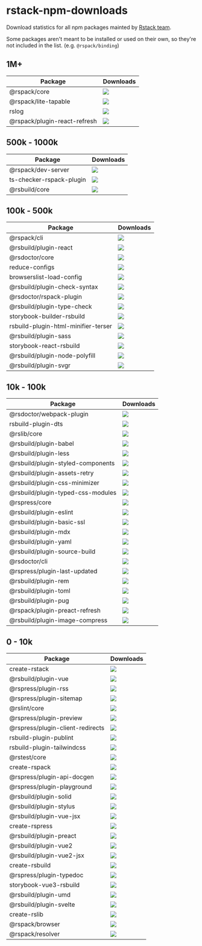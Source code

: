 # rstack-npm-downloads

Download statistics for all npm packages mainted by [Rstack team](https://rspack.rs/misc/team/core-team).

Some packages aren't meant to be installed or used on their own, so they're not included in the list. (e.g. `@rspack/binding`)

## 1M+

| Package                      | Downloads                                                           |
| ---------------------------- | ------------------------------------------------------------------- |
| @rspack/core                 | ![](https://img.shields.io/npm/dw/@rspack/core.svg)                 |
| @rspack/lite-tapable         | ![](https://img.shields.io/npm/dw/@rspack/lite-tapable.svg)         |
| rslog                        | ![](https://img.shields.io/npm/dw/rslog.svg)                        |
| @rspack/plugin-react-refresh | ![](https://img.shields.io/npm/dw/@rspack/plugin-react-refresh.svg) |

## 500k - 1000k

| Package                  | Downloads                                                       |
| ------------------------ | --------------------------------------------------------------- |
| @rspack/dev-server       | ![](https://img.shields.io/npm/dw/@rspack/dev-server.svg)       |
| ts-checker-rspack-plugin | ![](https://img.shields.io/npm/dw/ts-checker-rspack-plugin.svg) |
| @rsbuild/core            | ![](https://img.shields.io/npm/dw/@rsbuild/core.svg)            |

## 100k - 500k

| Package                             | Downloads                                                                  |
| ----------------------------------- | -------------------------------------------------------------------------- |
| @rspack/cli                         | ![](https://img.shields.io/npm/dw/@rspack/cli.svg)                         |
| @rsbuild/plugin-react               | ![](https://img.shields.io/npm/dw/@rsbuild/plugin-react.svg)               |
| @rsdoctor/core                      | ![](https://img.shields.io/npm/dw/@rsdoctor/core.svg)                      |
| reduce-configs                      | ![](https://img.shields.io/npm/dw/reduce-configs.svg)                      |
| browserslist-load-config            | ![](https://img.shields.io/npm/dw/browserslist-load-config.svg)            |
| @rsbuild/plugin-check-syntax        | ![](https://img.shields.io/npm/dw/@rsbuild/plugin-check-syntax.svg)        |
| @rsdoctor/rspack-plugin             | ![](https://img.shields.io/npm/dw/@rsdoctor/rspack-plugin.svg)             |
| @rsbuild/plugin-type-check          | ![](https://img.shields.io/npm/dw/@rsbuild/plugin-type-check.svg)          |
| storybook-builder-rsbuild           | ![](https://img.shields.io/npm/dw/storybook-builder-rsbuild.svg)           |
| rsbuild-plugin-html-minifier-terser | ![](https://img.shields.io/npm/dw/rsbuild-plugin-html-minifier-terser.svg) |
| @rsbuild/plugin-sass                | ![](https://img.shields.io/npm/dw/@rsbuild/plugin-sass.svg)                |
| storybook-react-rsbuild             | ![](https://img.shields.io/npm/dw/storybook-react-rsbuild.svg)             |
| @rsbuild/plugin-node-polyfill       | ![](https://img.shields.io/npm/dw/@rsbuild/plugin-node-polyfill.svg)       |
| @rsbuild/plugin-svgr                | ![](https://img.shields.io/npm/dw/@rsbuild/plugin-svgr.svg)                |

## 10k - 100k

| Package                           | Downloads                                                                |
| --------------------------------- | ------------------------------------------------------------------------ |
| @rsdoctor/webpack-plugin          | ![](https://img.shields.io/npm/dw/@rsdoctor/webpack-plugin.svg)          |
| rsbuild-plugin-dts                | ![](https://img.shields.io/npm/dw/rsbuild-plugin-dts.svg)                |
| @rslib/core                       | ![](https://img.shields.io/npm/dw/@rslib/core.svg)                       |
| @rsbuild/plugin-babel             | ![](https://img.shields.io/npm/dw/@rsbuild/plugin-babel.svg)             |
| @rsbuild/plugin-less              | ![](https://img.shields.io/npm/dw/@rsbuild/plugin-less.svg)              |
| @rsbuild/plugin-styled-components | ![](https://img.shields.io/npm/dw/@rsbuild/plugin-styled-components.svg) |
| @rsbuild/plugin-assets-retry      | ![](https://img.shields.io/npm/dw/@rsbuild/plugin-assets-retry.svg)      |
| @rsbuild/plugin-css-minimizer     | ![](https://img.shields.io/npm/dw/@rsbuild/plugin-css-minimizer.svg)     |
| @rsbuild/plugin-typed-css-modules | ![](https://img.shields.io/npm/dw/@rsbuild/plugin-typed-css-modules.svg) |
| @rspress/core                     | ![](https://img.shields.io/npm/dw/@rspress/core.svg)                     |
| @rsbuild/plugin-eslint            | ![](https://img.shields.io/npm/dw/@rsbuild/plugin-eslint.svg)            |
| @rsbuild/plugin-basic-ssl         | ![](https://img.shields.io/npm/dw/@rsbuild/plugin-basic-ssl.svg)         |
| @rsbuild/plugin-mdx               | ![](https://img.shields.io/npm/dw/@rsbuild/plugin-mdx.svg)               |
| @rsbuild/plugin-yaml              | ![](https://img.shields.io/npm/dw/@rsbuild/plugin-yaml.svg)              |
| @rsbuild/plugin-source-build      | ![](https://img.shields.io/npm/dw/@rsbuild/plugin-source-build.svg)      |
| @rsdoctor/cli                     | ![](https://img.shields.io/npm/dw/@rsdoctor/cli.svg)                     |
| @rspress/plugin-last-updated      | ![](https://img.shields.io/npm/dw/@rspress/plugin-last-updated.svg)      |
| @rsbuild/plugin-rem               | ![](https://img.shields.io/npm/dw/@rsbuild/plugin-rem.svg)               |
| @rsbuild/plugin-toml              | ![](https://img.shields.io/npm/dw/@rsbuild/plugin-toml.svg)              |
| @rsbuild/plugin-pug               | ![](https://img.shields.io/npm/dw/@rsbuild/plugin-pug.svg)               |
| @rspack/plugin-preact-refresh     | ![](https://img.shields.io/npm/dw/@rspack/plugin-preact-refresh.svg)     |
| @rsbuild/plugin-image-compress    | ![](https://img.shields.io/npm/dw/@rsbuild/plugin-image-compress.svg)    |

## 0 - 10k

| Package                          | Downloads                                                               |
| -------------------------------- | ----------------------------------------------------------------------- |
| create-rstack                    | ![](https://img.shields.io/npm/dw/create-rstack.svg)                    |
| @rsbuild/plugin-vue              | ![](https://img.shields.io/npm/dw/@rsbuild/plugin-vue.svg)              |
| @rspress/plugin-rss              | ![](https://img.shields.io/npm/dw/@rspress/plugin-rss.svg)              |
| @rspress/plugin-sitemap          | ![](https://img.shields.io/npm/dw/@rspress/plugin-sitemap.svg)          |
| @rslint/core                     | ![](https://img.shields.io/npm/dw/@rslint/core.svg)                     |
| @rspress/plugin-preview          | ![](https://img.shields.io/npm/dw/@rspress/plugin-preview.svg)          |
| @rspress/plugin-client-redirects | ![](https://img.shields.io/npm/dw/@rspress/plugin-client-redirects.svg) |
| rsbuild-plugin-publint           | ![](https://img.shields.io/npm/dw/rsbuild-plugin-publint.svg)           |
| rsbuild-plugin-tailwindcss       | ![](https://img.shields.io/npm/dw/rsbuild-plugin-tailwindcss.svg)       |
| @rstest/core                     | ![](https://img.shields.io/npm/dw/@rstest/core.svg)                     |
| create-rspack                    | ![](https://img.shields.io/npm/dw/create-rspack.svg)                    |
| @rspress/plugin-api-docgen       | ![](https://img.shields.io/npm/dw/@rspress/plugin-api-docgen.svg)       |
| @rspress/plugin-playground       | ![](https://img.shields.io/npm/dw/@rspress/plugin-playground.svg)       |
| @rsbuild/plugin-solid            | ![](https://img.shields.io/npm/dw/@rsbuild/plugin-solid.svg)            |
| @rsbuild/plugin-stylus           | ![](https://img.shields.io/npm/dw/@rsbuild/plugin-stylus.svg)           |
| @rsbuild/plugin-vue-jsx          | ![](https://img.shields.io/npm/dw/@rsbuild/plugin-vue-jsx.svg)          |
| create-rspress                   | ![](https://img.shields.io/npm/dw/create-rspress.svg)                   |
| @rsbuild/plugin-preact           | ![](https://img.shields.io/npm/dw/@rsbuild/plugin-preact.svg)           |
| @rsbuild/plugin-vue2             | ![](https://img.shields.io/npm/dw/@rsbuild/plugin-vue2.svg)             |
| @rsbuild/plugin-vue2-jsx         | ![](https://img.shields.io/npm/dw/@rsbuild/plugin-vue2-jsx.svg)         |
| create-rsbuild                   | ![](https://img.shields.io/npm/dw/create-rsbuild.svg)                   |
| @rspress/plugin-typedoc          | ![](https://img.shields.io/npm/dw/@rspress/plugin-typedoc.svg)          |
| storybook-vue3-rsbuild           | ![](https://img.shields.io/npm/dw/storybook-vue3-rsbuild.svg)           |
| @rsbuild/plugin-umd              | ![](https://img.shields.io/npm/dw/@rsbuild/plugin-umd.svg)              |
| @rsbuild/plugin-svelte           | ![](https://img.shields.io/npm/dw/@rsbuild/plugin-svelte.svg)           |
| create-rslib                     | ![](https://img.shields.io/npm/dw/create-rslib.svg)                     |
| @rspack/browser                  | ![](https://img.shields.io/npm/dw/@rspack/browser.svg)                  |
| @rspack/resolver                 | ![](https://img.shields.io/npm/dw/@rspack/resolver.svg)                 |
